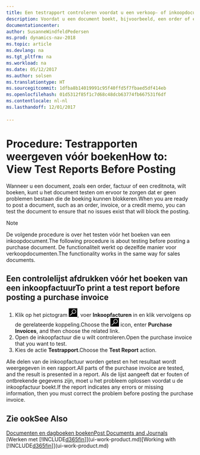 ```yaml
---
title: Een testrapport controleren voordat u een verkoop- of inkoopdocument boekt
description: Voordat u een document boekt, bijvoorbeeld, een order of een creditnota, kunt u het testen en controleren op fouten die boeking kunnen blokkeren.
documentationcenter: 
author: SusanneWindfeldPedersen
ms.prod: dynamics-nav-2018
ms.topic: article
ms.devlang: na
ms.tgt_pltfrm: na
ms.workload: na
ms.date: 05/12/2017
ms.author: solsen
ms.translationtype: HT
ms.sourcegitcommit: 1dfba8b14019991c95f40ffd5f7fbaed5df414eb
ms.openlocfilehash: 01d5312f85f1c7d68c48dcb63774fb667531f6df
ms.contentlocale: nl-nl
ms.lasthandoff: 12/01/2017

---
```

# <a name="how-to-view-test-reports-before-posting"></a><span data-ttu-id="67885-103">Procedure: Testrapporten weergeven vóór boeken</span><span class="sxs-lookup"><span data-stu-id="67885-103">How to: View Test Reports Before Posting</span></span>
<span data-ttu-id="67885-104">Wanneer u een document, zoals een order, factuur of een creditnota, wilt boeken, kunt u het document testen om ervoor te zorgen dat er geen problemen bestaan die de boeking kunnen blokkeren.</span><span class="sxs-lookup"><span data-stu-id="67885-104">When you are ready to post a document, such as an order, invoice, or a credit memo, you can test the document to ensure that no issues exist that will block the posting.</span></span>

> [!NOTE]  
>   <span data-ttu-id="67885-105">De volgende procedure is over het testen vóór het boeken van een inkoopdocument.</span><span class="sxs-lookup"><span data-stu-id="67885-105">The following procedure is about testing before posting a purchase document.</span></span> <span data-ttu-id="67885-106">De functionaliteit werkt op dezelfde manier voor verkoopdocumenten.</span><span class="sxs-lookup"><span data-stu-id="67885-106">The functionality works in the same way for sales documents.</span></span>

## <a name="to-print-a-test-report-before-posting-a-purchase-invoice"></a><span data-ttu-id="67885-107">Een controlelijst afdrukken vóór het boeken van een inkoopfactuur</span><span class="sxs-lookup"><span data-stu-id="67885-107">To print a test report before posting a purchase invoice</span></span>
1. <span data-ttu-id="67885-108">Klik op het pictogram ![Zoeken naar pagina of rapport](media/ui-search/search_small.png "pictogram Zoeken naar pagina of rapport"), voer **Inkoopfacturen** in en klik vervolgens op de gerelateerde koppeling.</span><span class="sxs-lookup"><span data-stu-id="67885-108">Choose the ![Search for Page or Report](media/ui-search/search_small.png "Search for Page or Report icon") icon, enter **Purchase Invoices**, and then choose the related link.</span></span>
2. <span data-ttu-id="67885-109">Open de inkoopfactuur die u wilt controleren.</span><span class="sxs-lookup"><span data-stu-id="67885-109">Open the purchase invoice that you want to test.</span></span>
3. <span data-ttu-id="67885-110">Kies de actie **Testrapport**.</span><span class="sxs-lookup"><span data-stu-id="67885-110">Choose the **Test Report** action.</span></span>  

<span data-ttu-id="67885-111">Alle delen van de inkoopfactuur worden getest en het resultaat wordt weergegeven in een rapport.</span><span class="sxs-lookup"><span data-stu-id="67885-111">All parts of the purchase invoice are tested, and the result is presented in a report.</span></span> <span data-ttu-id="67885-112">Als de lijst aangeeft dat er fouten of ontbrekende gegevens zijn, moet u het probleem oplossen voordat u de inkoopfactuur boekt.</span><span class="sxs-lookup"><span data-stu-id="67885-112">If the report indicates any errors or missing information, then you must correct the problem before posting the purchase invoice.</span></span>

## <a name="see-also"></a><span data-ttu-id="67885-113">Zie ook</span><span class="sxs-lookup"><span data-stu-id="67885-113">See Also</span></span>
[<span data-ttu-id="67885-114">Documenten en dagboeken boeken</span><span class="sxs-lookup"><span data-stu-id="67885-114">Post Documents and Journals</span></span>](ui-post-documents-journals.md)  
<span data-ttu-id="67885-115">[Werken met [!INCLUDE[d365fin](includes/d365fin_md.md)]](ui-work-product.md)</span><span class="sxs-lookup"><span data-stu-id="67885-115">[Working with [!INCLUDE[d365fin](includes/d365fin_md.md)]](ui-work-product.md)</span></span>


